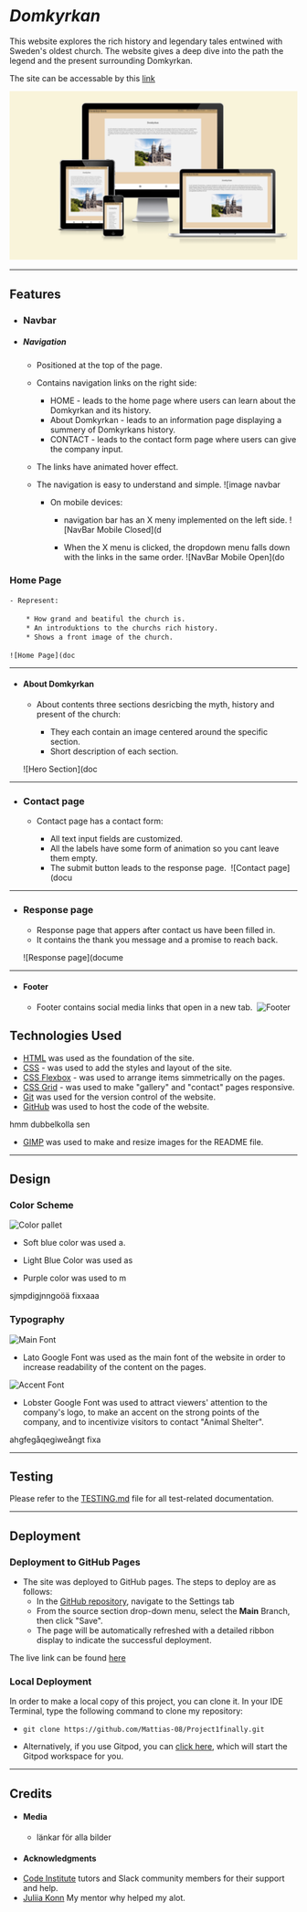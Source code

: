 # *Domkyrkan*
This website explores the rich history and legendary tales entwined with Sweden's oldest church. The website gives a deep dive into the path the legend and the present surrounding Domkyrkan.

The site can be accessable by this [link](https://mattias-08.github.io/Project1finally/index.html)

![Responsive Mockup](docs/screen_display.png)

---

## Features

+ ### Navbar

+ ##### Navigation
    - Positioned at the top of the page.
    - Contains navigation links on the right side:
        * HOME - leads to the home page where users can learn about the Domkyrkan and its history.
        * About Domkyrkan - leads to an information page displaying a summery of Domkyrkans history.
        * CONTACT - leads to the contact form page where users can give the company input.
    - The links have animated hover effect.
    - The navigation is easy to understand and simple.
    ![image navbar



        * On mobile devices: 
            - navigation bar has an X meny implemented on the left side.
            ![NavBar Mobile Closed](d
        
            - When the X menu is clicked, the dropdown menu falls down with the links in the same order.
            ![NavBar Mobile Open](do

 ### Home Page

    - Represent: 

        * How grand and beatiful the church is.
        * An introduktions to the churchs rich history.
        * Shows a front image of the church.

    ![Home Page](doc

---

+ #### About Domkyrkan

    - About contents three sections desricbing the myth, history and present of the church:

        * They each contain an image centered around the specific section.
        * Short description of each section.

    ![Hero Section](doc

--- 

+ ### Contact page

    - Contact page has a contact form:

        - All text input fields are customized.
        - All the labels have some form of animation so you cant leave them empty.
        - The submit button leads to the response page.
​
    ![Contact page](docu


---
+ ### Response page

    - Response page that appers after contact us have been filled in.
    - It contains the thank you message and a promise to reach back.

    ![Response page](docume

---
+ #### Footer

    - Footer contains social media links that open in a new tab.
​
    ![Footer](documentation/footer.png)
​
## Technologies Used

- [HTML](https://developer.mozilla.org/en-US/docs/Web/HTML) was used as the foundation of the site.
- [CSS](https://developer.mozilla.org/en-US/docs/Web/css) - was used to add the styles and layout of the site.
- [CSS Flexbox](https://developer.mozilla.org/en-US/docs/Learn/CSS/CSS_layout/Flexbox) - was used to arrange items simmetrically on the pages.
- [CSS Grid](https://developer.mozilla.org/en-US/docs/Web/CSS/grid) - was used to make "gallery" and "contact" pages responsive. 
- [Git](https://git-scm.com/) was used for the version control of the website.
- [GitHub](https://github.com/) was used to host the code of the website.


hmm dubbelkolla sen
- [GIMP](https://www.gimp.org/) was used to make and resize images for the README file.

---

## Design

### Color Scheme

![Color pallet](documentation/color_pallet.png)

- Soft blue color was used a.

- Light Blue Color was used as 

- Purple color was used to m



sjmpdigjnngoöä fixxaaa


### Typography

![Main Font](documentation/primary_font.png)

- Lato Google Font was used as the main font of the website in order to increase readability of the content on the pages.

![Accent Font](documentation/accent_font.png)

- Lobster Google Font was used to attract viewers' attention to the company's logo, to make an accent on the strong points of the company, and to incentivize visitors to contact "Animal Shelter".


ahgfegåqegiweångt fixa

---

## Testing

Please refer to the [TESTING.md](TESTING.md) file for all test-related documentation.

---

## Deployment

### Deployment to GitHub Pages

- The site was deployed to GitHub pages. The steps to deploy are as follows: 
  - In the [GitHub repository](https://github.com/Mattias-08/Project1finally), navigate to the Settings tab 
  - From the source section drop-down menu, select the **Main** Branch, then click "Save".
  - The page will be automatically refreshed with a detailed ribbon display to indicate the successful deployment.

The live link can be found [here](https://github.com/Mattias-08/Project1finally)

### Local Deployment

In order to make a local copy of this project, you can clone it.
In your IDE Terminal, type the following command to clone my repository:

- `git clone https://github.com/Mattias-08/Project1finally.git`

- Alternatively, if you use Gitpod, you can [click here](https://mattias08-project1final-rjatp002dgm.ws-eu110.gitpod.io/), which will start the Gitpod workspace for you.

---

## Credits

+ #### Media

    - länkar för alla bilder

+ #### Acknowledgments

- [Code Institute](https://codeinstitute.net/) tutors and Slack community members for their support and help.
- [Juliia Konn](https://github.com/IuliiaKonovalova) My mentor why helped my alot.